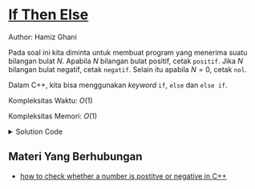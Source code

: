 # [If Then Else](https://tlx.toki.id/courses/basic/chapters/05/problems/D)

Author: Hamiz Ghani

<!-- Masukkan penjelasan disini -->
Pada soal ini kita diminta untuk membuat program yang menerima suatu bilangan bulat $N$. Apabila $N$ bilangan bulat positif, cetak `positif`. Jika $N$ bilangan bulat negatif, cetak `negatif`. Selain itu apabila $N=0$, cetak `nol`. 

Dalam C++, kita bisa menggunakan _keyword_ `if`, `else` dan `else if`.

Kompleksitas Waktu: $O(1)$

Kompleksitas Memori: $O(1)$

<details>
  <summary>Solution Code</summary>

```c++
#include <bits/stdc++.h>
using namespace std;
int main() {
  int n;  // deklarasi variabel input
  cin >> n;  // input
  if (n > 0) {  // jika n>0
    cout << "positif" << endl;  // cetak positif
  } else if (n < 0) {  // jika n<0
    cout << "negatif" << endl;  // cetak negatif
  } else {  // selain kasus diatas, maka n==0
    cout << "nol" << endl;  // cetak nol
  }
}
```
</details>


<!-- Tambahkan komentar apabila perlu

## Komentar
    
- Komentar I
- Komentar II

-->

<!-- Tambahkan referensi link materi yang berhubungan apabila perlu
-->
## Materi Yang Berhubungan
    
-  [how to check whether a number is postitve or negative in C++](https://prepinsta.com/cpp-program/cpp-program-to-check-whether-a-number-is-positive-or-negative/)


<!-- Tambahkan referensi link soal yang berhubungan apabila perlu

## Soal Yang Berhubungan
    
- [Nama Soal 1](link-soal)
- [Nama Soal II](link-soal)

-->